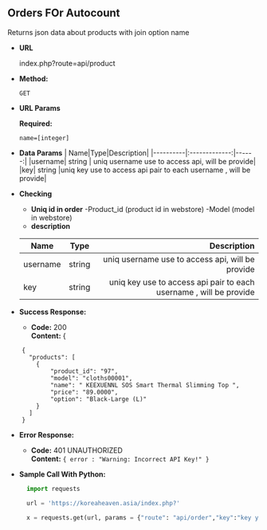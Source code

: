 **Orders FOr Autocount**
----
  Returns json data about products with join option name

* **URL**

  index.php?route=api/product
* **Method:**

  `GET`
  
*  **URL Params**

   **Required:**
 
   `name=[integer]`

* **Data Params**
  | Name|Type|Description|
  |----------|:-------------:|------:|
  |username| string | uniq username use to access api, will be provide|
  |key| string |uniq key  use to access api pair to each username , will be provide|
* **Checking**
  * **Uniq id in order**
  -Product_id  (product id in webstore)
  -Model (model in webstore)
  * **description**
   
  | Name|Type|Description|
  |----------|:-------------:|------:|
  |username| string | uniq username use to access api, will be provide|
  |key| string |uniq key  use to access api pair to each username , will be provide|

* **Success Response:**

  * **Code:** 200 <br />
    **Content:** {
```
    {
      "products": [
        {
            "product_id": "97",
            "model": "cloths00001",
            "name": " KEEXUENNL SOS Smart Thermal Slimming Top ",
            "price": "89.0000",
            "option": "Black-Large (L)"
        }
      ]
    }
```


* **Error Response:**

  * **Code:** 401 UNAUTHORIZED <br />
    **Content:** `{ error : "Warning: Incorrect API Key!" }`

* **Sample Call With Python:**

  ```Python
    import requests

    url = 'https://koreaheaven.asia/index.php?'

    x = requests.get(url, params = {"route": "api/order","key":"key you get","name": "username"})
  ```

